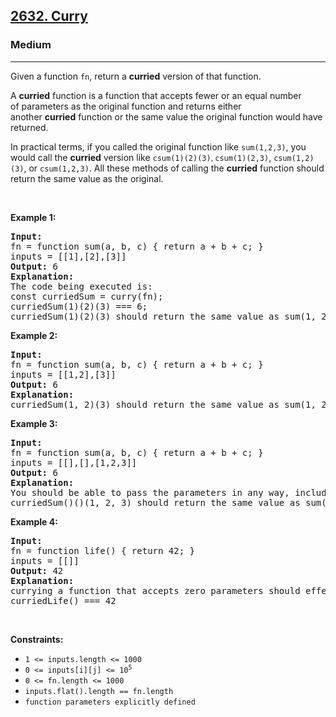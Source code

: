 <h2><a href="https://leetcode.com/problems/curry/">2632. Curry</a></h2><h3>Medium</h3><hr><div><p>Given a function&nbsp;<code>fn</code>,&nbsp;return&nbsp;a&nbsp;<strong>curried</strong>&nbsp;version of that function.</p>

<p>A&nbsp;<strong>curried</strong>&nbsp;function is a function that accepts fewer or an equal number of&nbsp;parameters as the original function and returns either another&nbsp;<strong>curried</strong>&nbsp;function or the same value the original function would have returned.</p>

<p>In practical terms, if you called the original function like&nbsp;<code>sum(1,2,3)</code>, you would call the&nbsp;<strong>curried</strong>&nbsp;version like <code>csum(1)(2)(3)<font face="sans-serif, Arial, Verdana, Trebuchet MS">,&nbsp;</font></code><code>csum(1)(2,3)</code>,&nbsp;<code>csum(1,2)(3)</code>, or&nbsp;<code>csum(1,2,3)</code>. All these methods of calling the <strong>curried</strong> function&nbsp;should return the same value as the original.</p>

<p>&nbsp;</p>
<p><strong class="example">Example 1:</strong></p>

<pre><strong>Input:</strong> 
fn = function sum(a, b, c) { return a + b + c; }
inputs = [[1],[2],[3]]
<strong>Output:</strong> 6
<strong>Explanation:</strong>
The code being executed is:
const curriedSum = curry(fn);
curriedSum(1)(2)(3) === 6;
curriedSum(1)(2)(3) should return the same value as sum(1, 2, 3).
</pre>

<p><strong class="example">Example 2:</strong></p>

<pre><strong>Input:</strong>
fn = function sum(a, b, c) { return a + b + c; }
inputs = [[1,2],[3]]
<strong>Output:</strong> 6
<strong>Explanation:</strong>
curriedSum(1, 2)(3) should return the same value as sum(1, 2, 3).</pre>

<p><strong class="example">Example 3:</strong></p>

<pre><strong>Input:</strong>
fn = function sum(a, b, c) { return a + b + c; }
inputs = [[],[],[1,2,3]]
<strong>Output:</strong> 6
<strong>Explanation:</strong>
You should be able to pass the parameters in any way, including all at once or none at all.
curriedSum()()(1, 2, 3) should return the same value as sum(1, 2, 3).
</pre>

<p><strong class="example">Example 4:</strong></p>

<pre><strong>Input:</strong>
fn = function life() { return 42; }
inputs = [[]]
<strong>Output:</strong> 42
<strong>Explanation:</strong>
currying a function that accepts zero parameters should effectively do nothing.
curriedLife() === 42
</pre>

<p>&nbsp;</p>
<p><strong>Constraints:</strong></p>

<ul>
	<li><code>1 &lt;= inputs.length &lt;= 1000</code></li>
	<li><code>0 &lt;= inputs[i][j] &lt;= 10<sup>5</sup></code></li>
	<li><code>0 &lt;= fn.length &lt;= 1000</code></li>
	<li><code>inputs.flat().length == fn.length</code></li>
	<li><code>function parameters explicitly defined</code></li>
</ul>
</div>
